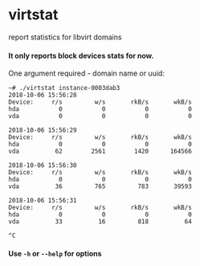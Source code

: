 # virtstat
report statistics for libvirt domains

#### It only reports block devices stats for now.

One argument required - domain name or uuid:
```
~# ./virtstat instance-0003dab3
2018-10-06 15:56:28
Device:     r/s         w/s       rkB/s       wkB/s
hda           0           0           0           0
vda           0           0           0           0

2018-10-06 15:56:29
Device:     r/s         w/s       rkB/s       wkB/s
hda           0           0           0           0
vda          62        2561        1420      164566

2018-10-06 15:56:30
Device:     r/s         w/s       rkB/s       wkB/s
hda           0           0           0           0
vda          36         765         783       39593

2018-10-06 15:56:31
Device:     r/s         w/s       rkB/s       wkB/s
hda           0           0           0           0
vda          33          16         818          64

^C
```

#### Use `-h` or `--help` for options

